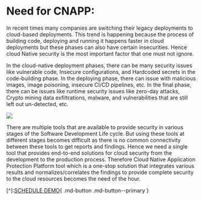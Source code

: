 # **Need for CNAPP:** 

In recent times many companies are switching their legacy deployments to cloud-based deployments. This trend is happening because the process of building code, deploying and running it happens faster in cloud deployments but these phases can also have certain insecurities. Hence cloud Native security is the most important factor that one must not ignore.

 

In the cloud-native deployment phases, there can be many security issues like vulnerable code, Insecure configurations, and Hardcoded secrets in the code-building phase. In the deploying phase, there can issue with malicious images, image poisoning, insecure CI/CD pipelines, etc. In the final phase, there can be issues like runtime security issues like zero-day attacks, Crypto mining data exfiltrations, malware, and vulnerabilities that are still left out un-detected, etc.

![](/overview/images/accuknox-architecture.png)

 
There are multiple tools that are available to provide security in various stages of the Software Development Life cycle. But using these tools at different stages becomes difficult as there is no common connectivity between these tools to get reports and findings. Hence we need a single tool that provides end-to-end solutions for cloud security from the development to the production process. Therefore Cloud Native Application Protection Platform tool which is a one-stop solution that integrates various results and normalizes/correlates the findings to provide complete security to the cloud resources becomes the need of the hour. 

[^]:[SCHEDULE DEMO](https://www.accuknox.com/contact-us){ .md-button .md-button--primary }